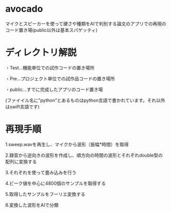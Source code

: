 # avocado
マイクとスピーカーを使って硬さや種類をAIで判別する論文のアプリでの再現のコード置き場(public以外は基本スパゲッティ)

# ディレクトリ解説

・Test...機能単位での試作コードの置き場所

・Pre...プロジェクト単位での試作品コードの置き場所

・public...すでに完成したアプリのコード置き場

(ファイイル名に”python”とあるものはpython言語で書かれています。それ以外はswift言語です)

# 再現手順

1.sweep.wavを再生し、マイクから波形（振幅*時間）を取得

2.録音から逆向きの波形を作成し、順方向の時間の波形とそれぞれdouble型の配列に変換する

3.それぞれを使って畳み込みを行う

4.ピーク値を中心に4800個のサンプルを取得する

5.取得したサンプルをフーリエ変換する

6.変換した波形をAIで分類

